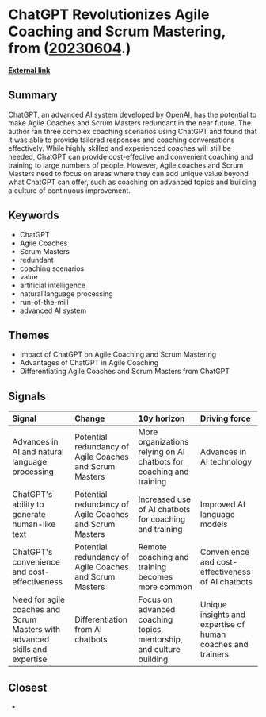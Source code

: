# __ChatGPT Revolutionizes Agile Coaching and Scrum Mastering__, from ([20230604](https://kghosh.substack.com/p/20230604).)

__[External link](https://hrishikeshkarekar.medium.com/chatgpt-will-make-agile-coaches-and-scrum-masters-redundant-in-less-than-2-years-8ed23e674413)__



## Summary

ChatGPT, an advanced AI system developed by OpenAI, has the potential to make Agile Coaches and Scrum Masters redundant in the near future. The author ran three complex coaching scenarios using ChatGPT and found that it was able to provide tailored responses and coaching conversations effectively. While highly skilled and experienced coaches will still be needed, ChatGPT can provide cost-effective and convenient coaching and training to large numbers of people. However, Agile coaches and Scrum Masters need to focus on areas where they can add unique value beyond what ChatGPT can offer, such as coaching on advanced topics and building a culture of continuous improvement.

## Keywords

* ChatGPT
* Agile Coaches
* Scrum Masters
* redundant
* coaching scenarios
* value
* artificial intelligence
* natural language processing
* run-of-the-mill
* advanced AI system

## Themes

* Impact of ChatGPT on Agile Coaching and Scrum Mastering
* Advantages of ChatGPT in Agile Coaching
* Differentiating Agile Coaches and Scrum Masters from ChatGPT

## Signals

| Signal                                                                      | Change                                                  | 10y horizon                                                         | Driving force                                               |
|:----------------------------------------------------------------------------|:--------------------------------------------------------|:--------------------------------------------------------------------|:------------------------------------------------------------|
| Advances in AI and natural language processing                              | Potential redundancy of Agile Coaches and Scrum Masters | More organizations relying on AI chatbots for coaching and training | Advances in AI technology                                   |
| ChatGPT's ability to generate human-like text                               | Potential redundancy of Agile Coaches and Scrum Masters | Increased use of AI chatbots for coaching and training              | Improved AI language models                                 |
| ChatGPT's convenience and cost-effectiveness                                | Potential redundancy of Agile Coaches and Scrum Masters | Remote coaching and training becomes more common                    | Convenience and cost-effectiveness of AI chatbots           |
| Need for agile coaches and Scrum Masters with advanced skills and expertise | Differentiation from AI chatbots                        | Focus on advanced coaching topics, mentorship, and culture building | Unique insights and expertise of human coaches and trainers |

## Closest

* 